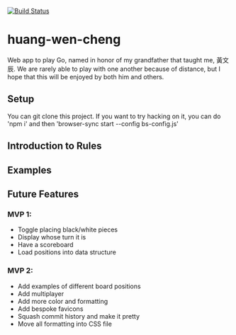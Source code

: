 [![Build Status](https://travis-ci.com/gfting/huang-wen-cheng.svg?branch=master)](https://travis-ci.com/gfting/huang-wen-cheng)

# huang-wen-cheng
Web app to play Go, named in honor of my grandfather that taught me, 黃文辰. We are rarely able to play with one another because of distance, but I hope that this will be enjoyed by both him and others.

## Setup
You can git clone this project. If you want to try hacking on it, you can do 'npm i' and then 'browser-sync start --config bs-config.js'
## Introduction to Rules


## Examples


## Future Features

### MVP 1:
* Toggle placing black/white pieces
* Display whose turn it is
* Have a scoreboard
* Load positions into data structure

### MVP 2:
* Add examples of different board positions
* Add multiplayer
* Add more color and formatting
* Add bespoke favicons
* Squash commit history and make it pretty
* Move all formatting into CSS file